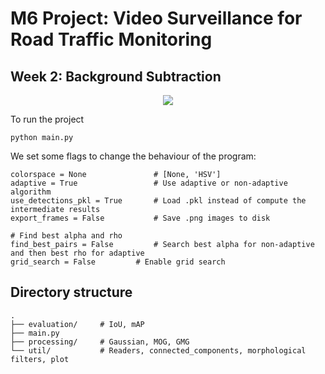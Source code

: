 # M6 Project: Video Surveillance for Road Traffic Monitoring

## Week 2: Background Subtraction

<div align="center">
  <img src="https://github.com/mcv-m6-video/mcv-m6-2019-team3/blob/master/week2/images/demo.gif">
</div>

To run the project
```
python main.py
```

We set some flags to change the behaviour of the program:
```
colorspace = None               # [None, 'HSV']
adaptive = True                 # Use adaptive or non-adaptive algorithm
use_detections_pkl = True       # Load .pkl instead of compute the intermediate results
export_frames = False           # Save .png images to disk

# Find best alpha and rho
find_best_pairs = False         # Search best alpha for non-adaptive and then best rho for adaptive
grid_search = False       	# Enable grid search
```

## Directory structure

```
.
├── evaluation/     # IoU, mAP
├── main.py
├── processing/     # Gaussian, MOG, GMG
└── util/           # Readers, connected_components, morphological filters, plot 
```
